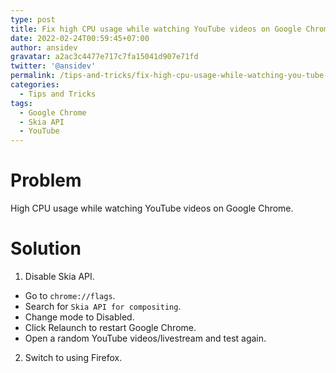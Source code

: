 ```yaml
---
type: post
title: Fix high CPU usage while watching YouTube videos on Google Chrome
date: 2022-02-24T00:59:45+07:00
author: ansidev
gravatar: a2ac3c4477e717c7fa15041d907e71fd
twitter: '@ansidev'
permalink: /tips-and-tricks/fix-high-cpu-usage-while-watching-you-tube-videos-on-google-chrome
categories:
  - Tips and Tricks
tags:
  - Google Chrome
  - Skia API
  - YouTube
---
```


# Problem

High CPU usage while watching YouTube videos on Google Chrome.

# Solution

1. Disable Skia API.

  - Go to `chrome://flags`.
  - Search for `Skia API for compositing`.
  - Change mode to Disabled.
  - Click Relaunch to restart Google Chrome.
  - Open a random YouTube videos/livestream and test again.

2. Switch to using Firefox.
